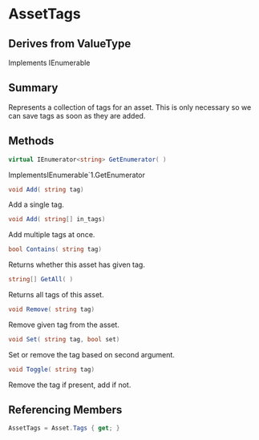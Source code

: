 # AssetTags

## Derives from ValueType
Implements IEnumerable<string>

## Summary

Represents a collection of tags for an asset.
This is only necessary so we can save tags as soon as they are added.
## Methods

```c#
virtual IEnumerator<string> GetEnumerator( ) 
```
ImplementsIEnumerable`1.GetEnumerator
```c#
void Add( string tag) 
```
Add a single tag.
```c#
void Add( string[] in_tags) 
```
Add multiple tags at once.
```c#
bool Contains( string tag) 
```
Returns whether this asset has given tag.
```c#
string[] GetAll( ) 
```
Returns all tags of this asset.
```c#
void Remove( string tag) 
```
Remove given tag from the asset.
```c#
void Set( string tag, bool set) 
```
Set or remove the tag based on second argument.
```c#
void Toggle( string tag) 
```
Remove the tag if present, add if not.
## Referencing Members

```c#
AssetTags = Asset.Tags { get; } 
```
